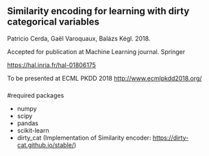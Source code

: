 ## Similarity encoding for learning with dirty categorical variables

Patricio Cerda, Gaël Varoquaux, Balázs Kégl. 2018.

Accepted for publication at Machine Learning journal. Springer

https://hal.inria.fr/hal-01806175

To be presented at ECML PKDD 2018
http://www.ecmlpkdd2018.org/


### 


#required packages

- numpy
- scipy
- pandas
- scikit-learn
- dirty_cat (Implementation of Similarity encoder: https://dirty-cat.github.io/stable/)
